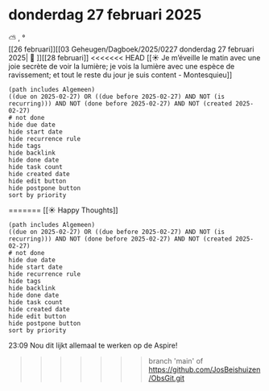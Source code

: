 # donderdag 27 februari 2025

⛅ , °<br>[[26 februari]][[03 Geheugen/Dagboek/2025/0227 donderdag 27 februari 2025| 📓 ]][[28 februari]]
<<<<<<< HEAD
[[☀️ Je m’éveille le matin avec une joie secrète de voir la lumière; je vois la lumière avec une espèce de ravissement; et tout le reste du jour je suis content - Montesquieu]]
```tasks
(path includes Algemeen)
((due on 2025-02-27) OR ((due before 2025-02-27) AND NOT (is recurring))) AND NOT (done before 2025-02-27) AND NOT (created 2025-02-27)
# not done
hide due date
hide start date
hide recurrence rule
hide tags
hide backlink
hide done date
hide task count
hide created date
hide edit button
hide postpone button 
sort by priority 
```
=======
[[☀️ Happy Thoughts]]
```tasks
(path includes Algemeen)
((due on 2025-02-27) OR ((due before 2025-02-27) AND NOT (is recurring))) AND NOT (done before 2025-02-27) AND NOT (created 2025-02-27)
# not done
hide due date
hide start date
hide recurrence rule
hide tags
hide backlink
hide done date
hide task count
hide created date
hide edit button
hide postpone button 
sort by priority 
```
23:09 Nou dit lijkt allemaal te werken op de Aspire!
>>>>>>> branch 'main' of https://github.com/JosBeishuizen/ObsGit.git
